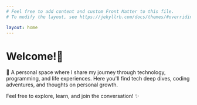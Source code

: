 ```yaml
---
# Feel free to add content and custom Front Matter to this file.
# To modify the layout, see https://jekyllrb.com/docs/themes/#overriding-theme-defaults

layout: home
---
```


# Welcome!👋

🌱 A personal space where I share my journey through technology, programming, and life experiences. Here you'll find tech deep dives, coding adventures, and thoughts on personal growth.

Feel free to explore, learn, and join the conversation! ✨
